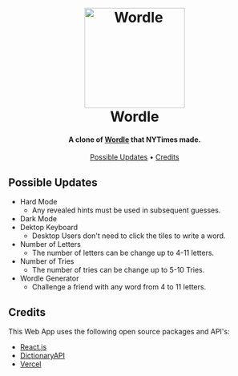 <h1 align="center">
  <br>
  <a href="https://jonestly-source.github.io/wordle/"><img src="https://raw.githubusercontent.com/jonestly-source/wordle/gh-pages/logo512.png" alt="Wordle" width="200"></a>
  <br>
  Wordle
  <br>
</h1>

<h4 align="center">A clone of <a href="https://www.nytimes.com/games/wordle/index.html" target="_blank">Wordle</a> that NYTimes made.</h4>

<p align="center">
  <a href="#possible-updates">Possible Updates</a> •
  <a href="#credits">Credits</a>
</p>

## Possible Updates

* Hard Mode
  - Any revealed hints must be used in subsequent guesses.
* Dark Mode
* Dektop Keyboard
  - Desktop Users don't need to click the tiles to write a word.
* Number of Letters
  - The number of letters can be change up to 4-11 letters.
* Number of Tries
  - The number of tries can be change up to 5-10 Tries.
* Wordle Generator
  - Challenge a friend with any word from 4 to 11 letters.


## Credits

This Web App uses the following open source packages and API's:

* [React.js](https://reactjs.org/)
* [DictionaryAPI](https://dictionaryapi.dev/)
* [Vercel](https://random-word-api.vercel.app/)
